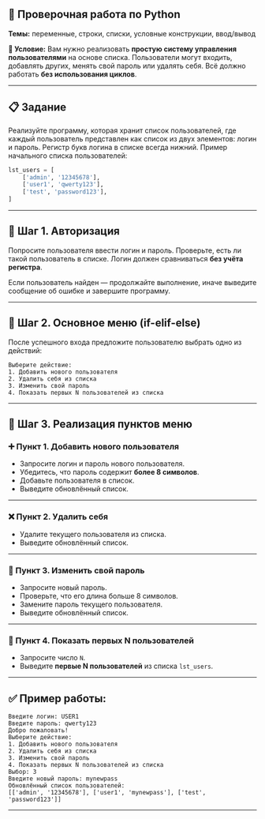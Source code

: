 ## 🧪 Проверочная работа по Python

**Темы:** переменные, строки, списки, условные конструкции, ввод/вывод

**📌 Условие:**
Вам нужно реализовать **простую систему управления пользователями** на основе списка. Пользователи могут входить, добавлять других, менять свой пароль или удалять себя. Всё должно работать **без использования циклов**.

---

## 📋 Задание

Реализуйте программу, которая хранит список пользователей, где каждый пользователь представлен как список из двух элементов: логин и пароль. Регистр букв логина в списке всегда нижний.
Пример начального списка пользователей:

```python
lst_users = [
    ['admin', '12345678'],
    ['user1', 'qwerty123'],
    ['test', 'password123'],
]
```

---

## 🔐 Шаг 1. Авторизация

Попросите пользователя ввести логин и пароль. Проверьте, есть ли такой пользователь в списке. Логин должен сравниваться **без учёта регистра**.

Если пользователь найден — продолжайте выполнение, иначе выведите сообщение об ошибке и завершите программу.

---

## 📍 Шаг 2. Основное меню (if-elif-else)

После успешного входа предложите пользователю выбрать одно из действий:

```text
Выберите действие:
1. Добавить нового пользователя
2. Удалить себя из списка
3. Изменить свой пароль
4. Показать первых N пользователей из списка
```

---

## 🧩 Шаг 3. Реализация пунктов меню

### ➕ Пункт 1. Добавить нового пользователя

- Запросите логин и пароль нового пользователя.
- Убедитесь, что пароль содержит **более 8 символов**.
- Добавьте пользователя в список.
- Выведите обновлённый список.

---

### ❌ Пункт 2. Удалить себя

- Удалите текущего пользователя из списка.
- Выведите обновлённый список.

---

### 🔑 Пункт 3. Изменить свой пароль

- Запросите новый пароль.
- Проверьте, что его длина больше 8 символов.
- Замените пароль текущего пользователя.
- Выведите обновлённый список.

---

### 📄 Пункт 4. Показать первых N пользователей

- Запросите число `N`.
- Выведите **первые N пользователей** из списка `lst_users`.

---

## ✅ Пример работы:

```text
Введите логин: USER1
Введите пароль: qwerty123
Добро пожаловать!
Выберите действие:
1. Добавить нового пользователя
2. Удалить себя из списка
3. Изменить свой пароль
4. Показать первых N пользователей из списка
Выбор: 3
Введите новый пароль: mynewpass
Обновлённый список пользователей:
[['admin', '12345678'], ['user1', 'mynewpass'], ['test', 'password123']]
```

---
